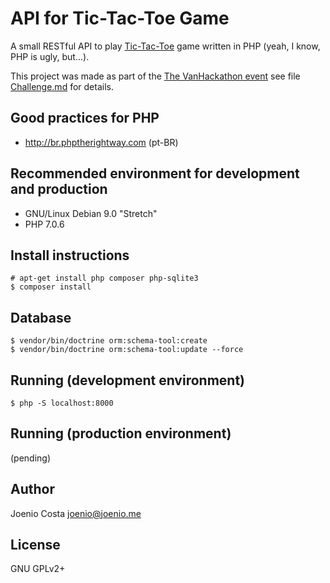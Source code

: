 # API for Tic-Tac-Toe Game

A small RESTful API to play [Tic-Tac-Toe][tictactoe] game written in PHP (yeah,
I know, PHP is ugly, but...).

This project was made as part of the [The VanHackathon event][devpost] see
file [Challenge.md](Challenge.md) for details.

## Good practices for PHP

* http://br.phptherightway.com (pt-BR)

## Recommended environment for development and production

* GNU/Linux Debian 9.0 "Stretch"
* PHP 7.0.6

## Install instructions

    # apt-get install php composer php-sqlite3
    $ composer install

## Database

    $ vendor/bin/doctrine orm:schema-tool:create
    $ vendor/bin/doctrine orm:schema-tool:update --force

## Running (development environment)

    $ php -S localhost:8000

## Running (production environment)

(pending)

## Author

Joenio Costa <joenio@joenio.me>

## License

GNU GPLv2+

[tictactoe]: http://en.wikipedia.org/wiki/Tic-tac-toe
[devpost]: http://vanhackathon.devpost.com
